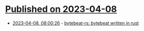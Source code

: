 # [Published on 2023-04-08](index.md)

* [2023-04-08, 08:00:26](https://lobste.rs/s/jaeyzk/bytebeat_rs_bytebeat_written_rust) - [bytebeat-rs: bytebeat written in rust](https://github.com/chaosprint/bytebeat-rs)
